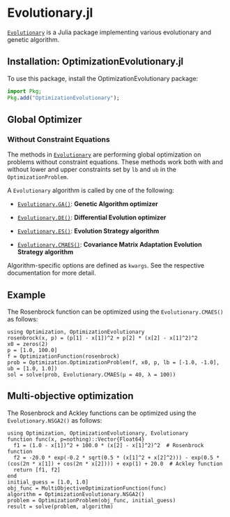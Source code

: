 # Evolutionary.jl

[`Evolutionary`](https://github.com/wildart/Evolutionary.jl) is a Julia package implementing various evolutionary and genetic algorithm.

## Installation: OptimizationEvolutionary.jl

To use this package, install the OptimizationEvolutionary package:

```julia
import Pkg;
Pkg.add("OptimizationEvolutionary");
```

## Global Optimizer

### Without Constraint Equations

The methods in [`Evolutionary`](https://github.com/wildart/Evolutionary.jl) are performing global optimization on problems without
constraint equations. These methods work both with and without lower and upper constraints set by `lb` and `ub` in the `OptimizationProblem`.

A `Evolutionary` algorithm is called by one of the following:

  - [`Evolutionary.GA()`](https://wildart.github.io/Evolutionary.jl/stable/ga/): **Genetic Algorithm optimizer**

  - [`Evolutionary.DE()`](https://wildart.github.io/Evolutionary.jl/stable/de/): **Differential Evolution optimizer**
  - [`Evolutionary.ES()`](https://wildart.github.io/Evolutionary.jl/stable/es/): **Evolution Strategy algorithm**
  - [`Evolutionary.CMAES()`](https://wildart.github.io/Evolutionary.jl/stable/cmaes/): **Covariance Matrix Adaptation Evolution Strategy algorithm**

Algorithm-specific options are defined as `kwargs`. See the respective documentation for more detail.

## Example

The Rosenbrock function can be optimized using the `Evolutionary.CMAES()` as follows:

```@example Evolutionary
using Optimization, OptimizationEvolutionary
rosenbrock(x, p) = (p[1] - x[1])^2 + p[2] * (x[2] - x[1]^2)^2
x0 = zeros(2)
p = [1.0, 100.0]
f = OptimizationFunction(rosenbrock)
prob = Optimization.OptimizationProblem(f, x0, p, lb = [-1.0, -1.0], ub = [1.0, 1.0])
sol = solve(prob, Evolutionary.CMAES(μ = 40, λ = 100))
```

## Multi-objective optimization
The Rosenbrock and Ackley functions can be optimized using the `Evolutionary.NSGA2()` as follows:

```@example MOO-Evolutionary
using Optimization, OptimizationEvolutionary, Evolutionary
function func(x, p=nothing)::Vector{Float64}
  f1 = (1.0 - x[1])^2 + 100.0 * (x[2] - x[1]^2)^2  # Rosenbrock function
  f2 = -20.0 * exp(-0.2 * sqrt(0.5 * (x[1]^2 + x[2]^2))) - exp(0.5 * (cos(2π * x[1]) + cos(2π * x[2]))) + exp(1) + 20.0  # Ackley function
  return [f1, f2]
end
initial_guess = [1.0, 1.0]
obj_func = MultiObjectiveOptimizationFunction(func)
algorithm = OptimizationEvolutionary.NSGA2()
problem = OptimizationProblem(obj_func, initial_guess)
result = solve(problem, algorithm)
```
